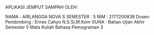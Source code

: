 APLIKASI JEMPUT SAMPAH OLEH: 

NAMA             : AIRLANGGA NOVA S 
SEMESTER         : 5
NIM              : 2177200838
Dosen Pembimbing : Ernes Cahyo N.S.Si,M.Kom 
GUNA             : Bahan Ujian Akhir Semester 5 Mata Kuliah Bahasa Pemograman 3

